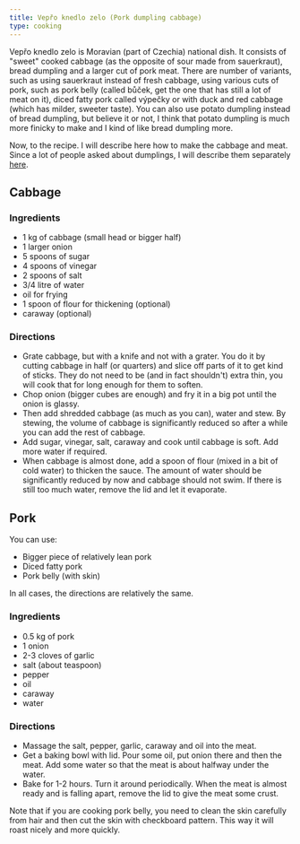 ```yaml
---
title: Vepřo knedlo zelo (Pork dumpling cabbage)
type: cooking
---
```


Vepřo knedlo zelo is Moravian (part of Czechia) national dish. It consists of "sweet" cooked cabbage (as the opposite of sour made from sauerkraut), bread dumpling and a larger cut of pork meat. There are number of variants, such as using sauerkraut instead of fresh cabbage, using various cuts of pork, such as pork belly (called bůček, get the one that has still a lot of meat on it), diced fatty pork called výpečky or with duck and red cabbage (which has milder, sweeter taste). You can also use potato dumpling instead of bread dumpling, but believe it or not, I think that potato dumpling is much more finicky to make and I kind of like bread dumpling more.

Now, to the recipe. I will describe here how to make the cabbage and meat. Since a lot of people asked about dumplings, I will describe them separately [here](./knedlik.html).

## Cabbage

### Ingredients

* 1 kg of cabbage (small head or bigger half)
* 1 larger onion
* 5 spoons of sugar
* 4 spoons of vinegar
* 2 spoons of salt
* 3/4 litre of water
* oil for frying
* 1 spoon of flour for thickening (optional)
* caraway (optional)

### Directions

* Grate cabbage, but with a knife and not with a grater. You do it by cutting cabbage in half (or quarters) and slice off parts of it to get kind of sticks. They do not need to be (and in fact shouldn't) extra thin, you will cook that for long enough for them to soften.
* Chop onion (bigger cubes are enough) and fry it in a big pot until the onion is glassy.
* Then add shredded cabbage (as much as you can), water and stew. By stewing, the volume of cabbage is significantly reduced so after a while you can add the rest of cabbage.
* Add sugar, vinegar, salt, caraway and cook until cabbage is soft. Add more water if required.
* When cabbage is almost done, add a spoon of flour (mixed in a bit of cold water) to thicken the sauce. The amount of water should be significantly reduced by now and cabbage should not swim. If there is still too much water, remove the lid and let it evaporate.

## Pork

You can use:

* Bigger piece of relatively lean pork
* Diced fatty pork
* Pork belly (with skin)

In all cases, the directions are relatively the same.

### Ingredients

* 0.5 kg of pork
* 1 onion
* 2-3 cloves of garlic
* salt (about teaspoon)
* pepper
* oil
* caraway
* water

### Directions

* Massage the salt, pepper, garlic, caraway and oil into the meat.
* Get a baking bowl with lid. Pour some oil, put onion there and then the meat. Add some water so that the meat is about halfway under the water.
* Bake for 1-2 hours. Turn it around periodically. When the meat is almost ready and is falling apart, remove the lid to give the meat some crust.

Note that if you are cooking pork belly, you need to clean the skin carefully from hair and then cut the skin with checkboard pattern. This way it will roast nicely and more quickly.

